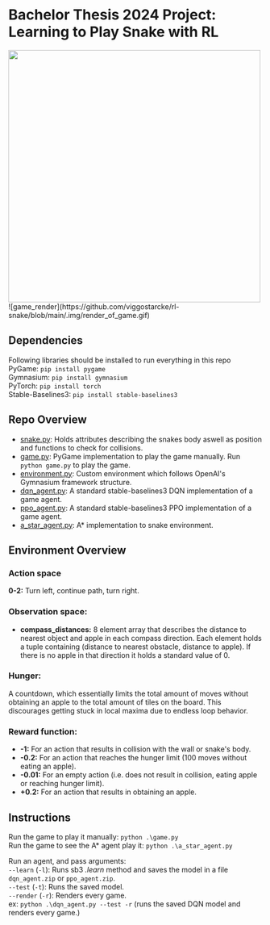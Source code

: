 # Bachelor Thesis 2024 Project: Learning to Play Snake with RL
<img src="https://github.com/viggostarcke/rl-snake/assets/94063609/b40bcb1c-cf2f-4c77-8d9c-5312151fb8ca" width=500 height=auto>
![game_render](https://github.com/viggostarcke/rl-snake/blob/main/.img/render_of_game.gif)


## Dependencies
Following libraries should be installed to run everything in this repo\
PyGame: `pip install pygame`\
Gymnasium: `pip install gymnasium`\
PyTorch: `pip install torch`\
Stable-Baselines3: `pip install stable-baselines3`

## Repo Overview
- [snake.py](https://github.com/viggostarcke/rl-snake/blob/main/snake.py): Holds attributes describing the snakes body aswell as position and functions to check for collisions.
- [game.py](https://github.com/viggostarcke/rl-snake/blob/main/game.py): PyGame implementation to play the game manually. Run `python game.py` to play the game.
- [environment.py](https://github.com/viggostarcke/rl-snake/blob/main/environment.py): Custom environment which follows OpenAI's Gymnasium framework structure.
- [dqn_agent.py](https://github.com/viggostarcke/rl-snake/blob/main/dqn_agent.py): A standard stable-baselines3 DQN implementation of a game agent.
- [ppo_agent.py](https://github.com/viggostarcke/rl-snake/blob/main/ppo_agent.py): A standard stable-baselines3 PPO implementation of a game agent.
- [a_star_agent.py](https://github.com/viggostarcke/rl-snake/blob/main/a_star_agent.py): A* implementation to snake environment.

## Environment Overview
### Action space
**0-2:** Turn left, continue path, turn right.

### Observation space:
- **compass_distances:** 8 element array that describes the distance to nearest object and apple in each compass direction. Each element holds a tuple containing (distance to nearest obstacle, distance to apple). If there is no apple in that direction it holds a standard value of 0.

### Hunger:
A countdown, which essentially limits the total amount of moves without obtaining an apple to the total amount of tiles on the board.
This discourages getting stuck in local maxima due to endless loop behavior.

### Reward function:
- **-1:** For an action that results in collision with the wall or snake's body.
- **-0.2:** For an action that reaches the hunger limit (100 moves without eating an apple).
- **-0.01:** For an empty action (i.e. does not result in collision, eating apple or reaching hunger limit).
- **+0.2:** For an action that results in obtaining an apple.

## Instructions
Run the game to play it manually: `python .\game.py`\
Run the game to see the A* agent play it: `python .\a_star_agent.py`

Run an agent, and pass arguments:\
`--learn` (`-l`): Runs sb3 *.learn* method and saves the model in a file `dqn_agent.zip` or `ppo_agent.zip`.\
`--test` (`-t`): Runs the saved model.\
`--render` (`-r`): Renders every game.\
ex: `python .\dqn_agent.py --test -r` (runs the saved DQN model and renders every game.)
